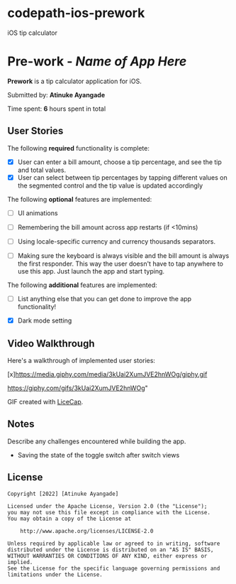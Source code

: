 # codepath-ios-prework
iOS tip calculator
# Pre-work - *Name of App Here*

**Prework** is a tip calculator application for iOS.

Submitted by: **Atinuke Ayangade**

Time spent: **6** hours spent in total

## User Stories

The following **required** functionality is complete:

* [x] User can enter a bill amount, choose a tip percentage, and see the tip and total values.
* [x] User can select between tip percentages by tapping different values on the segmented control and the tip value is updated accordingly

The following **optional** features are implemented:

* [ ] UI animations
* [ ] Remembering the bill amount across app restarts (if <10mins)
* [ ] Using locale-specific currency and currency thousands separators.
* [ ] Making sure the keyboard is always visible and the bill amount is always the first responder. This way the user doesn't have to tap anywhere to use this app. Just launch the app and start typing.


The following **additional** features are implemented:

- [ ] List anything else that you can get done to improve the app functionality!
* [x] Dark mode setting

## Video Walkthrough

Here's a walkthrough of implemented user stories:

[x]https://media.giphy.com/media/3kUai2XumJVE2hnWOg/giphy.gif

https://giphy.com/gifs/3kUai2XumJVE2hnWOg"



GIF created with [LiceCap](http://www.cockos.com/licecap/).

## Notes

Describe any challenges encountered while building the app.
- Saving the state of the toggle switch after switch views

## License

    Copyright [2022] [Atinuke Ayangade]

    Licensed under the Apache License, Version 2.0 (the "License");
    you may not use this file except in compliance with the License.
    You may obtain a copy of the License at

        http://www.apache.org/licenses/LICENSE-2.0

    Unless required by applicable law or agreed to in writing, software
    distributed under the License is distributed on an "AS IS" BASIS,
    WITHOUT WARRANTIES OR CONDITIONS OF ANY KIND, either express or implied.
    See the License for the specific language governing permissions and
    limitations under the License.


